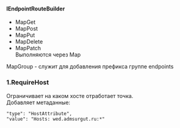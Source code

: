 #### IEndpointRouteBuilder
  - MapGet
  - MapPost
  - MapPut
  - MapDelete
  - MapPatch  
Выполняются через Map  

MapGroup - служит для добавления префикса группе endpoints

### 1.RequireHost
Ограничивает на каком хосте отработает точка.  
Добавляет метаданные:
```
"type": "HostAttribute",
"value": "Hosts: wed.admsurgut.ru:*"
```

